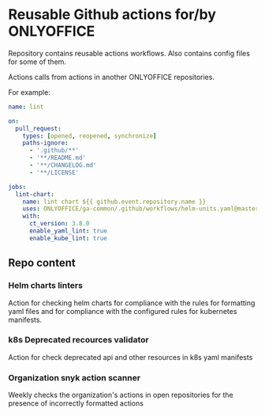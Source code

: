 # Reusable Github actions for/by ONLYOFFICE

Repository contains reusable actions workflows. Also contains config files for some of them. 

Actions calls from actions in another ONLYOFFICE repositories. 

For example:

```yaml
name: lint

on:
  pull_request:
    types: [opened, reopened, synchronize]
    paths-ignore:
      - '.github/**'
      - '**/README.md'
      - '**/CHANGELOG.md'
      - '**/LICENSE'

jobs:
  lint-chart:           
    name: lint chart ${{ github.event.repository.name }}
    uses: ONLYOFFICE/ga-common/.github/workflows/helm-units.yaml@master
    with: 
      ct_version: 3.8.0
      enable_yaml_lint: true
      enable_kube_lint: true
```  

## Repo content 

### Helm charts linters

Action for checking helm charts for compliance with the rules for formatting yaml files and for compliance with the configured rules for kubernetes manifests.

### k8s Deprecated recources validator

Action for check deprecated api and other resources in k8s yaml manifests

### Organization snyk action scanner

Weekly checks the organization's actions in open repositories for the presence of incorrectly formatted actions
